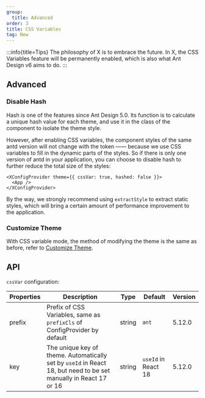 ```yaml
---
group:
  title: Advanced
order: 3
title: CSS Variables
tag: New
---
```


<!-- prettier-ignore -->
:::info{title=Tips}
The philosophy of X is to embrace the future. In X, the CSS Variables feature will be permanently enabled, which is also what Ant Design v6 aims to do.
:::

## Advanced

### Disable Hash

Hash is one of the features since Ant Design 5.0. Its function is to calculate a unique hash value for each theme, and use it in the class of the component to isolate the theme style.

However, after enabling CSS variables, the component styles of the same antd version will not change with the token —— because we use CSS variables to fill in the dynamic parts of the styles. So if there is only one version of antd in your application, you can choose to disable hash to further reduce the total size of the styles:

```tsx
<XConfigProvider theme={{ cssVar: true, hashed: false }}>
  <App />
</XConfigProvider>
```

By the way, we strongly recommend using `extractStyle` to extract static styles, which will bring a certain amount of performance improvement to the application.

### Customize Theme

With CSS variable mode, the method of modifying the theme is the same as before, refer to [Customize Theme](/docs/react/customize-theme).

## API

`cssVar` configuration:

| Properties | Description | Type | Default | Version |
| --- | --- | --- | --- | --- |
| prefix | Prefix of CSS Variables, same as `prefixCls` of ConfigProvider by default | string | `ant` | 5.12.0 |
| key | The unique key of theme. Automatically set by `useId` in React 18, but need to be set manually in React 17 or 16 | string | `useId` in React 18 | 5.12.0 |
